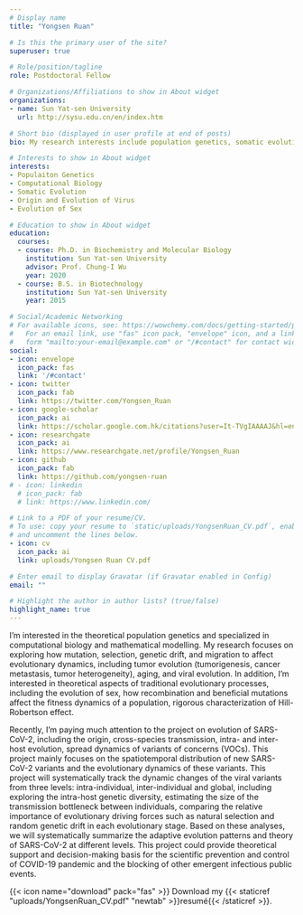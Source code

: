 ```yaml
---
# Display name
title: "Yongsen Ruan"

# Is this the primary user of the site?
superuser: true

# Role/position/tagline
role: Postdoctoral Fellow 

# Organizations/Affiliations to show in About widget
organizations:
- name: Sun Yat-sen University
  url: http://sysu.edu.cn/en/index.htm

# Short bio (displayed in user profile at end of posts)
bio: My research interests include population genetics, somatic evolution, origin and evolution of virus, evolution of sex.

# Interests to show in About widget
interests:
- Populaiton Genetics
- Computational Biology
- Somatic Evolution
- Origin and Evolution of Virus
- Evolution of Sex

# Education to show in About widget
education:
  courses:
  - course: Ph.D. in Biochemistry and Molecular Biology
    institution: Sun Yat-sen University
    advisor: Prof. Chung-I Wu
    year: 2020
  - course: B.S. in Biotechnology
    institution: Sun Yat-sen University
    year: 2015

# Social/Academic Networking
# For available icons, see: https://wowchemy.com/docs/getting-started/page-builder/#icons
#   For an email link, use "fas" icon pack, "envelope" icon, and a link in the
#   form "mailto:your-email@example.com" or "/#contact" for contact widget.
social:
- icon: envelope
  icon_pack: fas
  link: '/#contact'
- icon: twitter
  icon_pack: fab
  link: https://twitter.com/Yongsen_Ruan
- icon: google-scholar
  icon_pack: ai
  link: https://scholar.google.com.hk/citations?user=It-TVgIAAAAJ&hl=en
- icon: researchgate
  icon_pack: ai
  link: https://www.researchgate.net/profile/Yongsen_Ruan
- icon: github
  icon_pack: fab
  link: https://github.com/yongsen-ruan
# - icon: linkedin
  # icon_pack: fab
  # link: https://www.linkedin.com/

# Link to a PDF of your resume/CV.
# To use: copy your resume to `static/uploads/YongsenRuan_CV.pdf`, enable `ai` icons in `params.toml`, 
# and uncomment the lines below.
- icon: cv
  icon_pack: ai
  link: uploads/Yongsen Ruan CV.pdf

# Enter email to display Gravatar (if Gravatar enabled in Config)
email: ""

# Highlight the author in author lists? (true/false)
highlight_name: true
---
```


I’m interested in the theoretical population genetics and specialized in computational biology and mathematical modelling. My research focuses on exploring how mutation, selection, genetic drift, and migration to affect evolutionary dynamics, including tumor evolution (tumorigenesis, cancer metastasis, tumor heterogeneity), aging, and viral evolution. In addition, I’m interested in theoretical aspects of traditional evolutionary processes, including the evolution of sex, how recombination and beneficial mutations affect the fitness dynamics of a population, rigorous characterization of Hill-Robertson effect. 

Recently, I’m paying much attention to the project on evolution of SARS-CoV-2, including the origin, cross-species transmission, intra- and inter-host evolution, spread dynamics of variants of concerns (VOCs). This project mainly focuses on the spatiotemporal distribution of new SARS-CoV-2 variants and the evolutionary dynamics of these variants. This project will systematically track the dynamic changes of the viral variants from three levels: intra-individual, inter-individual and global, including exploring the intra-host genetic diversity, estimating the size of the transmission bottleneck between individuals, comparing the relative importance of evolutionary driving forces such as natural selection and random genetic drift in each evolutionary stage. Based on these analyses, we will systematically summarize the adaptive evolution patterns and theory of SARS-CoV-2 at different levels. This project could provide theoretical support and decision-making basis for the scientific prevention and control of COVID-19 pandemic and the blocking of other emergent infectious public events.



{{< icon name="download" pack="fas" >}} Download my {{< staticref "uploads/YongsenRuan_CV.pdf" "newtab" >}}resumé{{< /staticref >}}.
